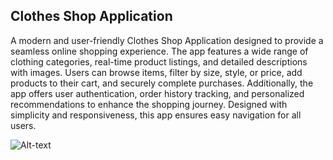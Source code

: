 ## Clothes Shop Application
A modern and user-friendly Clothes Shop Application designed to provide a seamless online shopping experience. The app features a wide range of clothing categories, real-time product listings, and detailed descriptions with images. Users can browse items, filter by size, style, or price, add products to their cart, and securely complete purchases. Additionally, the app offers user authentication, order history tracking, and personalized recommendations to enhance the shopping journey. Designed with simplicity and responsiveness, this app ensures easy navigation for all users.

![Alt-text](https://github.com/LogainHamdan/Ecommerce-Clothes-Shop_App/blob/01d7f91db948b38254bb934e9d906e71b5c71dfd/Screenshot%202024-12-08%20103338.png)
